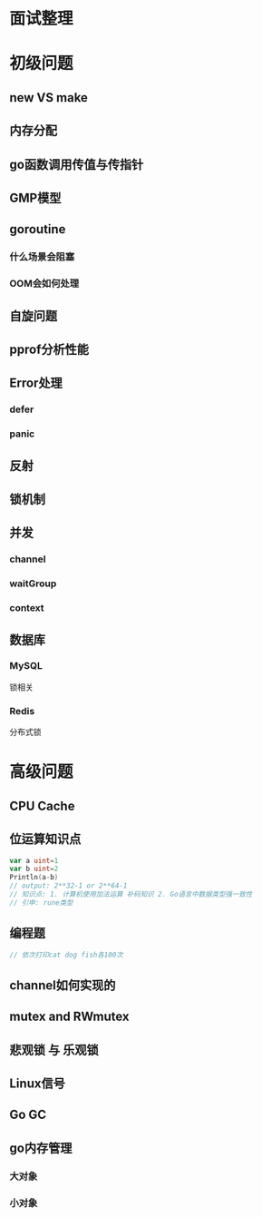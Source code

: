# 面试整理

# 初级问题

## new VS make

## 内存分配

## go函数调用传值与传指针

## GMP模型

## goroutine

### 什么场景会阻塞

### OOM会如何处理

## 自旋问题

## pprof分析性能

## Error处理

### defer

### panic

## 反射

## 锁机制

## 并发

### channel

### waitGroup

### context

## 数据库

### MySQL

锁相关

### Redis

分布式锁

# 高级问题

## CPU Cache

## 位运算知识点

```go
var a uint=1
var b uint=2
Println(a-b)
// output: 2**32-1 or 2**64-1
// 知识点: 1. 计算机使用加法运算 补码知识 2. Go语言中数据类型强一致性
// 引申: rune类型
```

## 编程题

```go
// 依次打印cat dog fish各100次

```

## channel如何实现的

## mutex and RWmutex

## 悲观锁 与  乐观锁

## Linux信号

## Go GC

## go内存管理

### 大对象

### 小对象